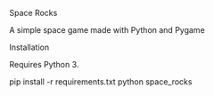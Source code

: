 Space Rocks

A simple space game made with Python and Pygame

Installation

Requires Python 3.

pip install -r requirements.txt
python space_rocks
